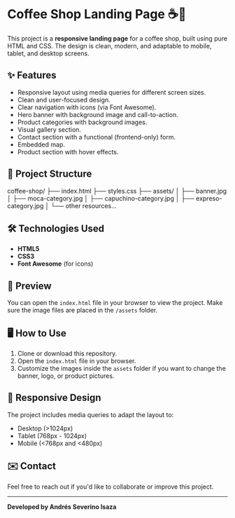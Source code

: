 # Coffee Shop Landing Page ☕🌿

This project is a **responsive landing page** for a coffee shop, built using pure HTML and CSS. The design is clean, modern, and adaptable to mobile, tablet, and desktop screens.

## ✨ Features

- Responsive layout using media queries for different screen sizes.
- Clean and user-focused design.
- Clear navigation with icons (via Font Awesome).
- Hero banner with background image and call-to-action.
- Product categories with background images.
- Visual gallery section.
- Contact section with a functional (frontend-only) form.
- Embedded map.
- Product section with hover effects.

## 📁 Project Structure

coffee-shop/
├── index.html
├── styles.css
├── assets/
│ ├── banner.jpg
│ ├── moca-category.jpg
│ ├── capuchino-category.jpg
│ ├── expreso-category.jpg
│ └── other resources...


## 🛠️ Technologies Used

- **HTML5**
- **CSS3**
- **Font Awesome** (for icons)

## 📸 Preview

You can open the `index.html` file in your browser to view the project. Make sure the image files are placed in the `/assets` folder.

## 🖥️ How to Use

1. Clone or download this repository.
2. Open the `index.html` file in your browser.
3. Customize the images inside the `assets` folder if you want to change the banner, logo, or product pictures.

## 📱 Responsive Design

The project includes media queries to adapt the layout to:

- Desktop (>1024px)
- Tablet (768px - 1024px)
- Mobile (<768px and <480px)

## ✉️ Contact

Feel free to reach out if you'd like to collaborate or improve this project.

---

**Developed by Andrés Severino Isaza**  


